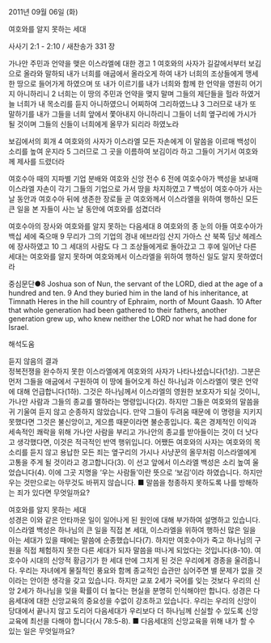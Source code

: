2011년 09월 06일 (화)

여호와를 알지 못하는 세대



사사기 2:1 - 2:10 / 새찬송가 331 장


가나안 주민과 언약을 맺은 이스라엘에 대한 경고
1 여호와의 사자가 길갈에서부터 보김으로 올라와 말하되 내가 너희를 애굽에서 올라오게 하여 내가 너희의 조상들에게 맹세한 땅으로 들어가게 하였으며 또 내가 이르기를 내가 너희와 함께 한 언약을 영원히 어기지 아니하리니 2 너희는 이 땅의 주민과 언약을 맺지 말며 그들의 제단들을 헐라 하였거늘 너희가 내 목소리를 듣지 아니하였으니 어찌하여 그리하였느냐 3 그러므로 내가 또 말하기를 내가 그들을 너희 앞에서 쫓아내지 아니하리니 그들이 너희 옆구리에 가시가 될 것이며 그들의 신들이 너희에게 올무가 되리라 하였노라

보김에서의 회개
4 여호와의 사자가 이스라엘 모든 자손에게 이 말씀을 이르매 백성이 소리를 높여 운지라 5 그러므로 그 곳을 이름하여 보김이라 하고 그들이 거기서 여호와께 제사를 드렸더라

여호수아 때의 지파별 기업 분배와 여호와 신앙 전수
6 전에 여호수아가 백성을 보내매 이스라엘 자손이 각기 그들의 기업으로 가서 땅을 차지하였고 7 백성이 여호수아가 사는 날 동안과 여호수아 뒤에 생존한 장로들 곧 여호와께서 이스라엘을 위하여 행하신 모든 큰 일을 본 자들이 사는 날 동안에 여호와를 섬겼더라

여호수아의 장사와 여호와를 알지 못하는 다음세대
8 여호와의 종 눈의 아들 여호수아가 백십 세에 죽으매
9 무리가 그의 기업의 경내 에브라임 산지 가아스 산 북쪽 딤낫 헤레스에 장사하였고 10 그 세대의 사람도 다 그 조상들에게로 돌아갔고 그 후에 일어난 다른 세대는 여호와를 알지 못하며 여호와께서 이스라엘을 위하여 행하신 일도 알지 못하였더라

중심문단●8 Joshua son of Nun, the servant of the LORD, died at the age of a hundred and ten. 9 And they buried him in the land of his inheritance, at Timnath Heres in the hill country of Ephraim, north of Mount Gaash. 10 After that whole generation had been gathered to their fathers, another generation grew up, who knew neither the LORD nor what he had done for Israel.

해석도움





듣지 않음의 결과  
정복전쟁을 완수하지 못한 이스라엘에게 여호와의 사자가 나타나셨습니다(1상). 그분은 먼저 그들을 애굽에서 구원하여 이 땅에 들어오게 하신 하나님과 이스라엘이 맺은 언약에 대해 언급합니다(1하). 그것은 하나님께서 이스라엘의 영원한 보호자가 되실 것이니, 가나안 사람과 그들의 종교를 멸하라는 명령입니다(2). 하지만 그들은 여호와의 말씀을 귀 기울여 듣지 않고 순종하지 않았습니다. 만약 그들이 두려움 때문에 이 명령을 지키지 못했다면 그것은 불신앙이고, 게으름 때문이라면 불순종입니다. 혹은 경제적인 이익과 세속적인 쾌락을 위해 가나안 사람을 부리고 가나안의 종교를 받아들이는 것이 더 낫다고 생각했다면, 이것은 적극적인 반역 행위입니다. 어쨌든 여호와의 사자는 여호와의 목소리를 듣지 않고 용납한 모든 죄는 옆구리의 가시나 사냥꾼의 올무처럼 이스라엘에게 고통을 주게 될 것이라고 경고합니다(3). 이 선고 앞에서 이스라엘 백성은 소리 높여 울었습니다(4). 이에 그곳 지명을 ‘우는 사람들’이란 뜻으로 ‘보김’이라 하였습니다. 하지만 우는 것만으로는 아무것도 바뀌지 않습니다.
■ 말씀을 청종하지 못하도록 나를 방해하는 죄가 있다면 무엇일까요?

여호와를 알지 못하는 세대  
성경은 이와 같은 안타까운 일이 일어나게 된 원인에 대해 부가하여 설명하고 있습니다. 이스라엘 백성은 하나님의 큰 일을 직접 본 세대, 이스라엘을 위하여 행하신 많은 일을 아는 세대가 있을 때에는 말씀에 순종했습니다(7). 하지만 여호수아가 죽고 하나님의 구원을 직접 체험하지 못한 다른 세대가 되자 말씀을 떠나게 되었다는 것입니다(8-10). 여호수아 시대의 신앙적 황금기가 한 세대 만에 그치게 된 것은 우리에게 경종을 울려줍니다. 우리는 자녀에게 물질적인 풍요와 함께 종교적인 습관만 심어주면 별 문제가 없을 것이라는 안이한 생각을 갖고 있습니다. 하지만 교포 2세가 국어를 잊는 것보다 우리의 신앙 2세가 하나님을 잊을 확률이 더 높다는 현실을 분명히 인식해야만 합니다. 성경은 다음세대에 대한 신앙교육의 중요성을 수없이 강조하고 있습니다. 우리는 우리의 신앙이 당대에서 끝나지 않고 도리어 다음세대가 우리보다 더 하나님께 신실할 수 있도록 신앙교육에 최선을 다해야 합니다(시 78:5-8).
■ 다음세대의 신앙교육을 위해 내가 할 수 있는 일은 무엇일까요?